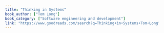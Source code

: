 ```yaml
---
title: "Thinking in Systems"
book_author: ["Tom Long"]
book_category: ["Software engineering and development"]
link: "https://www.goodreads.com/search?q=Thinking+in+Systems+Tom+Long"
---
```

